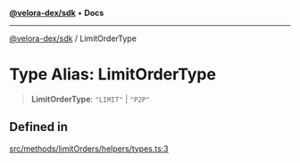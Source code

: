 [**@velora-dex/sdk**](../README.md) • **Docs**

***

[@velora-dex/sdk](../globals.md) / LimitOrderType

# Type Alias: LimitOrderType

> **LimitOrderType**: `"LIMIT"` \| `"P2P"`

## Defined in

[src/methods/limitOrders/helpers/types.ts:3](https://github.com/VeloraDEX/paraswap-sdk/blob/feat/velora/src/methods/limitOrders/helpers/types.ts#L3)
